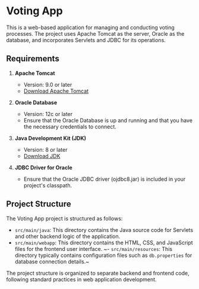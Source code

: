# Voting App

This is a web-based application for managing and conducting voting processes. The project uses Apache Tomcat as the server, Oracle as the database, and incorporates Servlets and JDBC for its operations.

## Requirements

1. **Apache Tomcat**
   - Version: 9.0 or later
   - [Download Apache Tomcat](http://tomcat.apache.org/download-90.cgi)

2. **Oracle Database**
   - Version: 12c or later
   - Ensure that the Oracle Database is up and running and that you have the necessary credentials to connect.

3. **Java Development Kit (JDK)**
   - Version: 8 or later
   - [Download JDK](https://www.oracle.com/java/technologies/javase-downloads.html)

4. **JDBC Driver for Oracle**
   - Ensure that the Oracle JDBC driver (ojdbc8.jar) is included in your project's classpath.

## Project Structure

The Voting App project is structured as follows:

- `src/main/java`: This directory contains the Java source code for Servlets and other backend logic of the application.
- `src/main/webapp`: This directory contains the HTML, CSS, and JavaScript files for the frontend user interface.
~- `src/main/resources`: This directory typically contains configuration files such as `db.properties` for database connection details.~

The project structure is organized to separate backend and frontend code, following standard practices in web application development.

  

